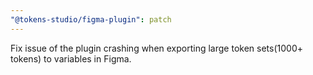 ```yaml
---
"@tokens-studio/figma-plugin": patch
---
```


Fix issue of the plugin crashing when exporting large token sets(1000+ tokens) to variables in Figma.
